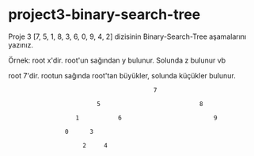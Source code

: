 # project3-binary-search-tree
Proje 3
[7, 5, 1, 8, 3, 6, 0, 9, 4, 2] dizisinin Binary-Search-Tree aşamalarını yazınız.

Örnek: root x'dir. root'un sağından y bulunur. Solunda z bulunur vb
 
 root 7'dir. rootun sağında root'tan büyükler, solunda küçükler bulunur.
 
 
                                             7
                                         
                             5                            8  
                      
                       1           6                          9
                   
                    0      3
                         
                         2     4
